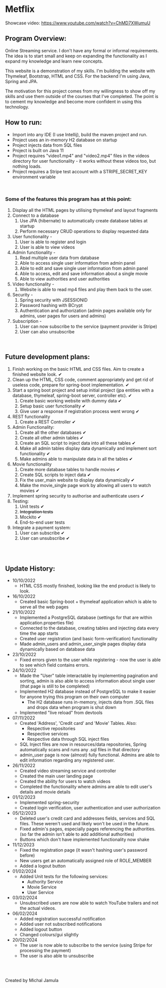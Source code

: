 # **Metflix**

Showcase  video:
https://www.youtube.com/watch?v=ChMD7XWumuU
<br>

## Program Overview:

Online Streaming service. I don't have any formal or informal requirements. The idea is to start small and keep on expanding the functionality as I expand my knowledge and learn new concepts.


This website is a demonstration of my skills. I'm building the website with Thymeleaf, Bootstrap, HTML and CSS.
For the backend I'm using Java, Spring and JPA.



The motivation for this project comes from my willingness to show off my skills and use them outside of the courses that I've completed. The point is to cement my knowledge and become more confident in using this technology.
<br>

## How to run:
 + Import into any IDE (I use Intellij), build the maven project and run. 
 + Project uses an in-memory H2 database on startup
 + Project injects data from SQL files
 + Project is built on Java 11
 + Project requires "video1.mp4" and "video2.mp4" files in the videos directory for user functionality - it works without these videos too, but nothing loads.
 + Project requires a Stripe test account with a STRIPE_SECRET_KEY environment variable
<br>

### Some of the features this program has at this point:
1. Display all the HTML pages by utilising thymeleaf and layout fragments
2. Connect to a database
   1. Use JPA (hibernate) to automatically create database tables at startup
   2. Perform necessary CRUD operations to display requested data
3. User functionality - 
   1. User is able to register and login
   2. User is able to view videos
4. Admin functionality - 
   1. Read multiple user data from database
   2. Able to access single user information from admin panel
   3. Able to edit and save single user information from admin panel 
   4. Able to access, edit and save information about a single movie
   5. Able to view authorities and user authorities
5. Video functionality - 
    1. Website is able to read mp4 files and play them back to the user.
6. Security -
    1. Spring security with JSESSIONID
    2. Password hashing with BCrypt
    3. Authentication and authorization (admin pages available only for admins, user pages for users and admins)
7. Subscription -
   1. User can now subscribe to the service (payment provider is Stripe)
   2. User can also unsubscribe

   
<br>

## Future development plans:
1. Finish working on the basic HTML and CSS files. Aim to create a finished website look. ✔
2. Clean up the HTML, CSS code, comment appropriately and get rid of useless code, prepare for spring-boot implementation. ✔
3. Start a spring boot project and setup initial project (jpa entities with a database, thymeleaf, spring-boot server, controller etc). ✔
   1. Create basic working website with dummy data ✔
   2. Setup basic user functionality ✔
   3. Give user a response if registration process went wrong ✔
4. REST functionality 
   1. Create a REST Controller ✔
5. Admin Functionality:
   1. Create all the other databases ✔
   2. Create all other admin tables ✔
   3. Create an SQL script to inject data into all these tables ✔
   4. Make all admin tables display data dynamically and implement sort functionality ✔
   5. Make admins able to manipulate data in all the tables ✔
6. Movie functionality
   1. Create more database tables to handle movies ✔
   2. Create SQL scripts to inject data ✔
   3. Fix the user_main website to display data dynamically ✔
   4. Make the movie_single page work by allowing all users to watch movies ✔
7. Implement spring security to authorise and authenticate users ✔
8. Testing:
   1. Unit tests ✔
   2. ~~Integration tests~~
   3. Mockito ✔
   4. End-to-end user tests
9. Integrate a payment system: 
   1. User can subscribe ✔
   2. User can unsubscribe ✔


<br><br>



## Update History:
- 10/10/2022 
    - HTML CSS mostly finished, looking like the end product is likely to look. 
- 16/10/2022 
  - Created basic Spring-boot + thymeleaf application which is able to serve all the web pages 
- 21/10/2022
    - Implemented a PostgreSQL database (settings for that are within application.properties file)
    - Connected to the database, creating tables and injecting data every time the app starts
    - Created user registration (and basic form-verification) functionality
    - Made admin_users and admin_user_single pages display data dynamically based on database data
- 23/10/2022
  - Fixed errors given to the user while registering - now the user is able to see which field contains errors.
- 24/10/2022
  - Made the "User" table interactable by implementing pagination and sorting, admin is also able to access information about single user (that page is still to be completed)
  - Implemented H2 database instead of PostgreSQL to make it easier for anyone trying this program on their own computer
    - The H2 database runs in-memory, injects data from .SQL files and drops data when program is shut down
  - Implemented "live reload" from devtools
- 07/11/2022
  - Created 'Address', 'Credit card' and 'Movie' Tables. Also:
    - Respective repositories
    - Respective services
    - Respective data through SQL inject files
  - SQL Inject files are now in resources/data repositories, Spring automatically scans and runs any .sql files in that directory
  - admin_user page is now (almost) fully functional. Admins are able to edit information regarding any registered user.
- 26/11/2022
  - Created video streaming service and controller
  - Created the main user landing page
  - Created the ability for users to watch videos
  - Completed the functionality where admins are able to edit user's details and movie details
- 01/12/2023
  - Implemented spring-security
  - Created login verification, user authentication and user authorization
- 05/12/2023
  - Deleted user's credit card and addresses fields, services and SQL files. These weren't used and likely won't be used in the future.
  - Fixed admin's pages, especially pages referencing the authorities. (so far the admin isn't able to add additional authorities)
  - Buttons which don't have implemented functionality now shake
- 11/12/2023
    - Fixed the registration page (it wasn't hashing user's password before)
    - New users get an automatically assigned role of ROLE_MEMBER
    - Added a logout button
- 01/02/2024
  - Added Unit tests for the following services:
    - Authority Service
    - Movie Service
    - User Service
- 03/02/2024
  - Unsubscribed users are now able to watch YouTube trailers and not the actual videos.
- 06/02/2024
    - Added registration successful notification
    - Added user not subscribed notifications
    - Added logout button
    - Changed colours/gui slightly
- 20/02/2024
  - The user is now able to subscribe to the service (using Stripe for processing the payment)
  - The user is also able to unsubscribe


<br><br>


Created by Michal Jamula
